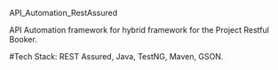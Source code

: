 API_Automation_RestAssured


API Automation framework for hybrid framework for the Project Restful Booker.


#Tech Stack: REST Assured,
            Java,
            TestNG,
            Maven,
            GSON.
          
